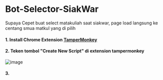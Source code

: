 # Bot-Selector-SiakWar
Supaya Cepet buat select matakuliah saat siakwar, page load langsung ke centang smua matkul yang di pilih

#### 1. Install Chrome Extension [TamperMonkey](https://chrome.google.com/webstore/detail/tampermonkey/dhdgffkkebhmkfjojejmpbldmpobfkfo/related?hl=id)
#### 2. Teken tombol "Create New Script" di extension tampermonkey
![image](https://github.com/Rifqifam/Bot-Selector-SiakWar/assets/88616834/b89bb003-83b1-4d75-883a-624408d1d9cd)
#### 3. 

